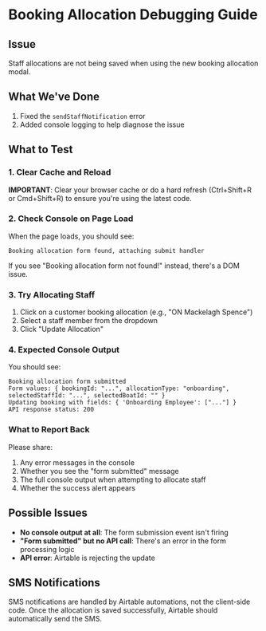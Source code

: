 # Booking Allocation Debugging Guide

## Issue
Staff allocations are not being saved when using the new booking allocation modal.

## What We've Done
1. Fixed the `sendStaffNotification` error
2. Added console logging to help diagnose the issue

## What to Test

### 1. Clear Cache and Reload
**IMPORTANT**: Clear your browser cache or do a hard refresh (Ctrl+Shift+R or Cmd+Shift+R) to ensure you're using the latest code.

### 2. Check Console on Page Load
When the page loads, you should see:
```
Booking allocation form found, attaching submit handler
```

If you see "Booking allocation form not found!" instead, there's a DOM issue.

### 3. Try Allocating Staff
1. Click on a customer booking allocation (e.g., "ON Mackelagh Spence")
2. Select a staff member from the dropdown
3. Click "Update Allocation"

### 4. Expected Console Output
You should see:
```
Booking allocation form submitted
Form values: { bookingId: "...", allocationType: "onboarding", selectedStaffId: "...", selectedBoatId: "" }
Updating booking with fields: { 'Onboarding Employee': ["..."] }
API response status: 200
```

### What to Report Back
Please share:
1. Any error messages in the console
2. Whether you see the "form submitted" message
3. The full console output when attempting to allocate staff
4. Whether the success alert appears

## Possible Issues
- **No console output at all**: The form submission event isn't firing
- **"Form submitted" but no API call**: There's an error in the form processing logic
- **API error**: Airtable is rejecting the update

## SMS Notifications
SMS notifications are handled by Airtable automations, not the client-side code. Once the allocation is saved successfully, Airtable should automatically send the SMS.
